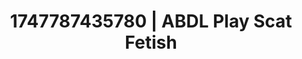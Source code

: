 ---
categories:
- Glowing skin
- E-girl erotica
- Titty fuck
- Story-driven erotica
- Lustful close-up
image: /assets/images/1747787435780.jpg
layout: post
seo:
  description: Featured content with artistic ABDL Play, Scat Fetish. HD images available.
  keywords: ABDL Play, Scat Fetish
  og_image: /assets/images/1747787435780.jpg
  schema_type: VisualArtwork
tags:
- '#1747787435780'
- Scat Fetish
- ABDL Play
title: 1747787435780 | ABDL Play Scat Fetish
---